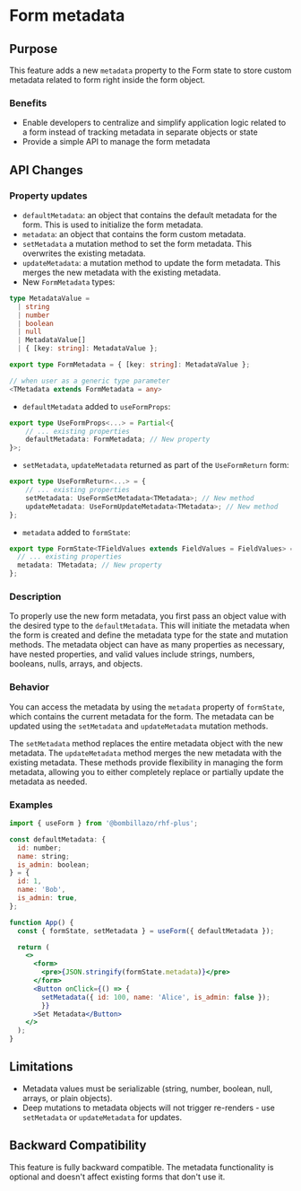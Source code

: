 # Form metadata

## Purpose

This feature adds a new `metadata` property to the Form state to store custom metadata related to form right inside the form object.

### Benefits

- Enable developers to centralize and simplify application logic related to a form instead of tracking metadata in separate objects or state
- Provide a simple API to manage the form metadata

## API Changes

### Property updates

- `defaultMetadata`: an object that contains the default metadata for the form. This is used to initialize the form metadata.
- `metadata`: an object that contains the form custom metadata.
- `setMetadata` a mutation method to set the form metadata. This overwrites the existing metadata.
- `updateMetadata`: a mutation method to update the form metadata. This merges the new metadata with the existing metadata.
- New `FormMetadata` types:

```ts
type MetadataValue =
  | string
  | number
  | boolean
  | null
  | MetadataValue[]
  | { [key: string]: MetadataValue };

export type FormMetadata = { [key: string]: MetadataValue };

// when user as a generic type parameter
<TMetadata extends FormMetadata = any>
```

- `defaultMetadata` added to `useFormProps`:

```typescript
export type UseFormProps<...> = Partial<{
    // ... existing properties
    defaultMetadata: FormMetadata; // New property
}>;
```

- `setMetadata`, `updateMetadata` returned as part of the `UseFormReturn` form:

```typescript
export type UseFormReturn<...> = {
    // ... existing properties
    setMetadata: UseFormSetMetadata<TMetadata>; // New method
    updateMetadata: UseFormUpdateMetadata<TMetadata>; // New method
};
```

- `metadata` added to `formState`:

```typescript
export type FormState<TFieldValues extends FieldValues = FieldValues> = {
  // ... existing properties
  metadata: TMetadata; // New property
};
```

### Description

To properly use the new form metadata, you first pass an object value with the desired type to the `defaultMetadata`. This will initiate the metadata when the form is created and define the metadata type for the state and mutation methods. The metadata object can have as many properties as necessary, have nested properties, and valid values include strings, numbers, booleans, nulls, arrays, and objects.

### Behavior

You can access the metadata by using the `metadata` property of `formState`, which contains the current metadata for the form. The metadata can be updated using the `setMetadata` and `updateMetadata` mutation methods.

The `setMetadata` method replaces the entire metadata object with the new metadata. The `updateMetadata` method merges the new metadata with the existing metadata. These methods provide flexibility in managing the form metadata, allowing you to either completely replace or partially update the metadata as needed.

### Examples

```jsx
import { useForm } from '@bombillazo/rhf-plus';

const defaultMetadata: {
  id: number;
  name: string;
  is_admin: boolean;
} = {
  id: 1,
  name: 'Bob',
  is_admin: true,
};

function App() {
  const { formState, setMetadata } = useForm({ defaultMetadata });

  return (
    <>
      <form>
        <pre>{JSON.stringify(formState.metadata)}</pre>
      </form>
      <Button onClick={() => {
        setMetadata({ id: 100, name: 'Alice', is_admin: false });
        }}
      >Set Metadata</Button>
    </>
  );
}
```

## Limitations

- Metadata values must be serializable (string, number, boolean, null, arrays, or plain objects).
- Deep mutations to metadata objects will not trigger re-renders - use `setMetadata` or `updateMetadata` for updates.

## Backward Compatibility

This feature is fully backward compatible. The metadata functionality is optional and doesn't affect existing forms that don't use it.
